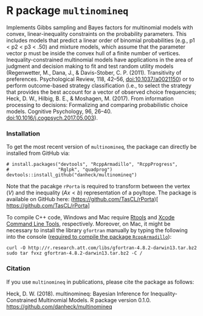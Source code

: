 <!--
[![CRAN_Status_Badge](http://www.r-pkg.org/badges/version/multinomineq)](http://cran.r-project.org/package=multinomineq)
[![Build Status](https://travis-ci.org/danheck/multinomineq.svg?branch=master)](https://travis-ci.org/danheck/multinomineq)
[![Licence](https://img.shields.io/badge/licence-GPL--2-green.svg)](https://www.gnu.org/licenses/old-licenses/gpl-2.0.html)
[![monthly downloads](http://cranlogs.r-pkg.org/badges/multinomineq)](http://cranlogs.r-pkg.org/badges/multinomineq)
[![total downloads](http://cranlogs.r-pkg.org/badges/grand-total/multinomineq)](http://cranlogs.r-pkg.org/badges/grand-total/multinomineq)
[![Research software impact](http://depsy.org/api/package/cran/multinomineq/badge.svg)](http://depsy.org/package/r/multinomineq)
-->

R package `multinomineq`
=====

Implements Gibbs sampling and Bayes factors for multinomial models with
convex, linear-inequality constraints on the probability parameters. This
includes models that predict a linear order of binomial probabilities
(e.g., p1 < p2 < p3 < .50) and mixture models, which assume that the
parameter vector p must be inside the convex hull of a finite number of
vertices. Inequality-constrained multinomial models have applications in the
area of judgment and decision making to fit and test random utility models
(Regenwetter, M., Dana, J., & Davis-Stober, C. P. (2011).
Transitivity of preferences. Psychological Review, 118, 42–56,
<doi:10.1037/a0021150>) or to perform outcome-based strategy classification
(i.e., to select the strategy that provides the best account for a vector of
observed choice frequencies; Heck, D. W., Hilbig, B. E., & Moshagen, M.
(2017). From information processing to decisions: Formalizing and comparing
probabilistic choice models. Cognitive Psychology, 96, 26–40.
<doi:10.1016/j.cogpsych.2017.05.003>).

### Installation

To get the most recent version of `multinomineq`, the package can  directly be
installed from GitHub via:
```
# install.packages("devtools", "RcppArmadillo", "RcppProgress",
#                  "Rglpk", "quadprog")
devtools::install_github("danheck/multinomineq")
```

Note that the pacakge `rPorta` is required to transform between the vertex ($V$) and 
the inequality ($A x<b$) representation of a poyltope. The package is available on
GitHub here:  (https://github.com/TasCL/rPorta)[ https://github.com/TasCL/rPorta]

To compile C++ code, Windows and Mac require 
[Rtools](https://cran.r-project.org/bin/windows/Rtools/) and 
[Xcode Command Line Tools](https://www.maketecheasier.com/install-command-line-tools-without-xcode/), respectively. 
Moreover, on Mac, it might be necessary to install the library `gfortran` manually by typing the following into the console 
([required to compile the package `RcppArmadillo`](http://thecoatlessprofessor.com/programming/rcpp-rcpparmadillo-and-os-x-mavericks-lgfortran-and-lquadmath-error/)):

```
curl -O http://r.research.att.com/libs/gfortran-4.8.2-darwin13.tar.bz2
sudo tar fvxz gfortran-4.8.2-darwin13.tar.bz2 -C /
```
<!--The package can be downloaded from CRAN by typing `install.packages("multinomineq")` in an active R session.-->
<!--The manual is available within R by typing `vignette('multinomineq')`.-->


### Citation

If you use `multinomineq` in publications, please cite the package as follows:

Heck, D. W. (2018). multinomineq: Bayesian Inference for Inequality-Constrained
Multinomial Models. R package version 0.1.0. https://github.com/danheck/multinomineq

